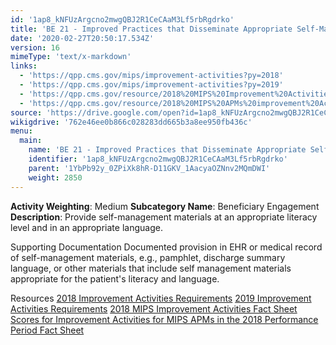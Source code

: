 ```yaml
---
id: '1ap8_kNFUzArgcno2mwgQBJ2R1CeCAaM3Lf5rbRgdrko'
title: 'BE 21 - Improved Practices that Disseminate Appropriate Self-Management Materials'
date: '2020-02-27T20:50:17.534Z'
version: 16
mimeType: 'text/x-markdown'
links:
  - 'https://qpp.cms.gov/mips/improvement-activities?py=2018'
  - 'https://qpp.cms.gov/mips/improvement-activities?py=2019'
  - 'https://qpp.cms.gov/resource/2018%20MIPS%20Improvement%20Activities%20Fact%20Sheet'
  - 'https://qpp.cms.gov/resource/2018%20MIPS%20APMs%20improvement%20Activities%20scores%20fact%20sheet'
source: 'https://drive.google.com/open?id=1ap8_kNFUzArgcno2mwgQBJ2R1CeCAaM3Lf5rbRgdrko'
wikigdrive: '762e46ee0b866c028283dd665b3a8ee950fb436c'
menu:
  main:
    name: 'BE 21 - Improved Practices that Disseminate Appropriate Self-Management Materials'
    identifier: '1ap8_kNFUzArgcno2mwgQBJ2R1CeCAaM3Lf5rbRgdrko'
    parent: '1YbPb92y_0ZPiXk8hR-D11GKV_1AacyaOZNnv2MQmDWI'
    weight: 2850
---
```





**Activity Weighting**: Medium
**Subcategory Name**: Beneficiary Engagement
**Description**: Provide self-management materials at an appropriate literacy level and in an appropriate language.




Supporting Documentation
Documented provision in EHR or medical record of self-management materials, e.g., pamphlet, discharge summary language, or other materials that include self management materials appropriate for the patient's literacy and language.




Resources
[2018 Improvement Activities Requirements](https://qpp.cms.gov/mips/improvement-activities?py=2018)
[2019 Improvement Activities Requirements](https://qpp.cms.gov/mips/improvement-activities?py=2019)
[2018 MIPS Improvement Activities Fact Sheet](https://qpp.cms.gov/resource/2018%20MIPS%20Improvement%20Activities%20Fact%20Sheet)
[Scores for Improvement Activities for MIPS APMs in the 2018 Performance Period Fact Sheet](https://qpp.cms.gov/resource/2018%20MIPS%20APMs%20improvement%20Activities%20scores%20fact%20sheet)

